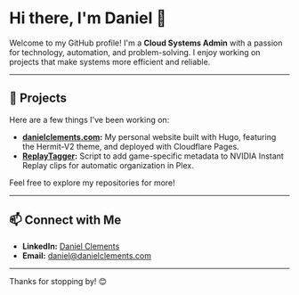 # Hi there, I'm Daniel 👋

Welcome to my GitHub profile! I'm a **Cloud Systems Admin** with a passion for technology, automation, and problem-solving. I enjoy working on projects that make systems more efficient and reliable.

---

## 📂 Projects
Here are a few things I've been working on:
- **[danielclements.com](https://github.com/iamclements/danielclements.com):** My personal website built with Hugo, featuring the Hermit-V2 theme, and deployed with Cloudflare Pages.
- **[ReplayTagger](https://github.com/iamclements/ReplayTagger):** Script to add game-specific metadata to NVIDIA Instant Replay clips for automatic organization in Plex. 

Feel free to explore my repositories for more!

---

## 📫 Connect with Me
- **LinkedIn:** [Daniel Clements](https://www.linkedin.com/in/clementsd)
- **Email:** daniel@danielclements.com

---

Thanks for stopping by! 😊